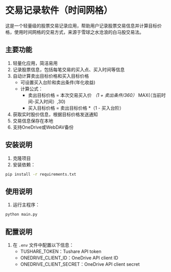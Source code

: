 # 交易记录软件（时间网格）

这是一个轻量级的股票交易记录应用，帮助用户记录股票交易信息并计算目标价格，使用时间网格的交易方式，来源于雪球之水沧浪的白马股交易法。

## 主要功能

1. 轻量化应用，简洁易用
2. 记录股票信息，包括每笔交易的买入点、买入时间等信息
3. 自动计算卖出目标价格和买入目标价格
   - 可设置买入台阶和卖出条件(年化收益)
   - 计算公式：
     - 卖出目标价格 = 本次交易买入价 *（1 + 卖出条件/360）* MAX(（当前时间-买入时间）,30)
     - 买入目标价格 = 卖出目标价格 *（1 - 买入台阶）
4. 获取实时股价信息，根据目标价格发送通知
5. 交易信息保存在本地
6. 支持OneDrive或WebDAV备份

## 安装说明

1. 克隆项目
2. 安装依赖：
```bash
pip install -r requirements.txt
```

## 使用说明

1. 运行主程序：
```bash
python main.py
```

## 配置说明

1. 在 `.env` 文件中配置以下信息：
   - TUSHARE_TOKEN：Tushare API token
   - ONEDRIVE_CLIENT_ID：OneDrive API client ID
   - ONEDRIVE_CLIENT_SECRET：OneDrive API client secret 
